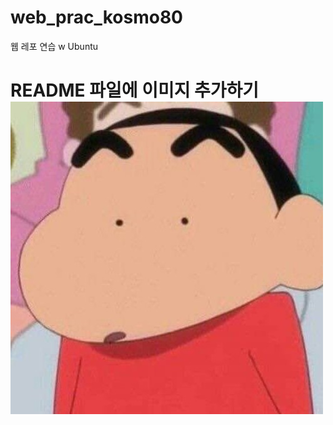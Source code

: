 # web_prac_kosmo80

웹 레포 연습 w Ubuntu

<h1>
  README 파일에 이미지 추가하기<br/>
  <img src=https://github.com/snu9451/web_prac_kosmo80/blob/master/images/zzanggu.jpg>
</h1>
